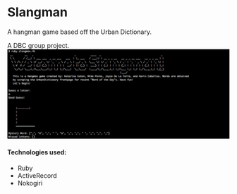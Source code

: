 # Slangman

A hangman game based off the Urban Dictionary.

A DBC group project.
![Slangman_Image](./Slangman_SS.png)

#### Technologies used:
* Ruby
* ActiveRecord
* Nokogiri

